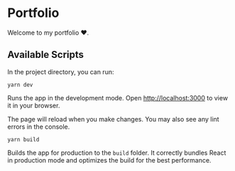 # Portfolio  
Welcome to my portfolio ❤.

## Available Scripts

In the project directory, you can run:

```
yarn dev
```

Runs the app in the development mode. Open [http://localhost:3000](http://localhost:3000) to view it in your browser.

The page will reload when you make changes. You may also see any lint errors in the console.

```
yarn build
```

Builds the app for production to the `build` folder. It correctly bundles React in production mode and optimizes the build for the best performance.